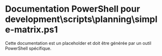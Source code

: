 # Documentation PowerShell pour development\scripts\planning\simple-matrix.ps1

Cette documentation est un placeholder et doit être générée par un outil PowerShell spécifique.

